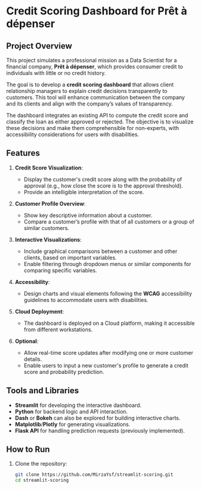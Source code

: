 # Credit Scoring Dashboard for Prêt à dépenser

## Project Overview

This project simulates a professional mission as a Data Scientist for a financial company, **Prêt à dépenser**, which provides consumer credit to individuals with little or no credit history. 

The goal is to develop a **credit scoring dashboard** that allows client relationship managers to explain credit decisions transparently to customers. This tool will enhance communication between the company and its clients and align with the company’s values of transparency.

The dashboard integrates an existing API to compute the credit score and classify the loan as either approved or rejected. The objective is to visualize these decisions and make them comprehensible for non-experts, with accessibility considerations for users with disabilities.

## Features

1. **Credit Score Visualization**:
   - Display the customer's credit score along with the probability of approval (e.g., how close the score is to the approval threshold).
   - Provide an intelligible interpretation of the score.

2. **Customer Profile Overview**:
   - Show key descriptive information about a customer.
   - Compare a customer’s profile with that of all customers or a group of similar customers.

3. **Interactive Visualizations**:
   - Include graphical comparisons between a customer and other clients, based on important variables.
   - Enable filtering through dropdown menus or similar components for comparing specific variables.
   
4. **Accessibility**:
   - Design charts and visual elements following the **WCAG** accessibility guidelines to accommodate users with disabilities.

5. **Cloud Deployment**:
   - The dashboard is deployed on a Cloud platform, making it accessible from different workstations.

6. **Optional**:
   - Allow real-time score updates after modifying one or more customer details.
   - Enable users to input a new customer's profile to generate a credit score and probability prediction.

## Tools and Libraries

- **Streamlit** for developing the interactive dashboard.
- **Python** for backend logic and API interaction.
- **Dash** or **Bokeh** can also be explored for building interactive charts.
- **Matplotlib**/**Plotly** for generating visualizations.
- **Flask API** for handling prediction requests (previously implemented).

## How to Run

1. Clone the repository:
   ```bash
   git clone https://github.com/MirzaYsf/streamlit-scoring.git
   cd streamlit-scoring
